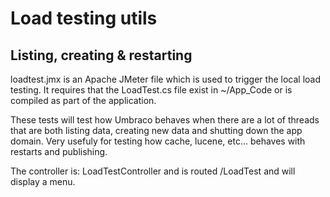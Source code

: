 # Load testing utils

## Listing, creating & restarting

loadtest.jmx is an Apache JMeter file which is used to trigger the local load testing. 
It requires that the LoadTest.cs file exist in ~/App_Code or is compiled as part of the application.

These tests will test how Umbraco behaves when there are a lot of threads that are both listing data, creating new data and shutting down the app domain. 
Very usefuly for testing how cache, lucene, etc... behaves with restarts and publishing.

The controller is: LoadTestController and is routed /LoadTest and will display a menu.
